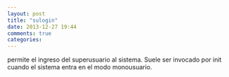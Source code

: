 ```yaml
---
layout: post
title: "sulogin"
date: 2013-12-27 19:44
comments: true
categories: 
---
```

permite el ingreso del superusuario al sistema. Suele ser invocado por init cuando el sistema entra en el modo monousuario.

